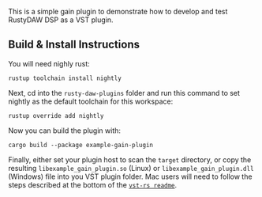 This is a simple gain plugin to demonstrate how to develop and test RustyDAW DSP as a VST plugin.

## Build & Install Instructions

You will need nighly rust:
```
rustup toolchain install nightly
```

Next, cd into the `rusty-daw-plugins` folder and run this command to set nightly as the default toolchain for this workspace:
```
rustup override add nightly
```

Now you can build the plugin with:
```
cargo build --package example-gain-plugin
```

Finally, either set your plugin host to scan the `target` directory, or copy the resulting `libexample_gain_plugin.so` (Linux) or `libexample_gain_plugin.dll` (Windows) file into you VST plugin folder. Mac users will need to follow the steps described at the bottom of the [`vst-rs readme`].

[`vst-rs readme`]: https://github.com/RustAudio/vst-rs
